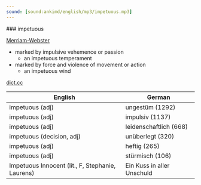 ```yaml
---
sound: [sound:ankimd/english/mp3/impetuous.mp3]
---
```


\### impetuous

[Merriam-Webster](https://www.merriam-webster.com/dictionary/impetuous)

- marked by impulsive vehemence or passion
    - an impetuous temperament
- marked by force and violence of movement or action
    - an impetuous wind

[dict.cc](https://www.dict.cc/impetuous)

| English        | German       |
| -------------- | ------------ |
| impetuous (adj) | ungestüm (1292) |
| impetuous (adj) | impulsiv (1137) |
| impetuous (adj) | leidenschaftlich (668) |
| impetuous (decision, adj) | unüberlegt (320) |
| impetuous (adj) | heftig (265) |
| impetuous (adj) | stürmisch (106) |
| Impetuous Innocent (lit., F, Stephanie, Laurens) | Ein Kuss in aller Unschuld |
